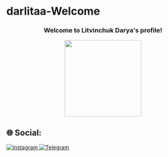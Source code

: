 # darlitaa-Welcome
<h3 align="center">
  Welcome to Litvinchuk Darya's profile!
</h3>

<div id="header" align="center">
  <img src="https://img.freepik.com/premium-photo/cute-striped-kitten-gray-striped-kitten-playing-beige-cotton-plaid-little-cute-striped-fluffy-cat_221542-565.jpg" width="200"/>
</div>

<h2>&#127760; Social:</h2>

<div id="badges">
  <a href="https://www.instagram.com/_daru_a/">
    <img src="https://img.shields.io/badge/Instagram-red?style=for-the-badge&logo=instagram&logoColor=white" alt="Instagram"/>
  </a>
  <a href="https://t.me/dar_lita">
    <img src="https://img.shields.io/badge/Telegram-blue?style=for-the-badge&logo=telegram&logoColor=white" alt="Telegram"/>
  </a>
</div>
